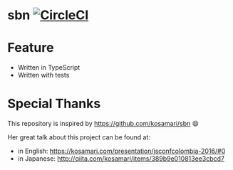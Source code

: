 # sbn [![CircleCI](https://circleci.com/gh/kenju/sbn.svg?style=svg)](https://circleci.com/gh/kenju/sbn)

# Feature

- Written in TypeScript
- Written with tests

# Special Thanks

This repository is inspired by https://github.com/kosamari/sbn :smile:

Her great talk about this project can be found at: 

- in English: https://kosamari.com/presentation/jsconfcolombia-2016/#0
- in Japanese: http://qiita.com/kosamari/items/389b9e010813ee3cbcd7
